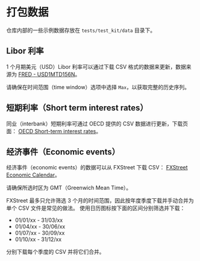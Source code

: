 # 打包数据

仓库内部的一些示例数据存放在 `tests/test_kit/data` 目录下。

## Libor 利率

1 个月期美元（USD）Libor 利率可以通过下载 CSV 格式的数据来更新，数据来源为 [FRED - USD1MTD156N](https://fred.stlouisfed.org/series/USD1MTD156N)。

请确保在时间范围（time window）选项中选择 `Max`，以获取完整的历史序列。

## 短期利率（Short term interest rates）

同业（interbank）短期利率可通过 OECD 提供的 CSV 数据进行更新，下载页面： [OECD Short-term interest rates](https://data.oecd.org/interest/short-term-interest-rates.htm)。

## 经济事件（Economic events）

经济事件（economic events）的数据可以从 FXStreet 下载 CSV： [FXStreet Economic Calendar](https://www.fxstreet.com/economic-calendar)。

请确保所选时区为 GMT（Greenwich Mean Time）。

FXStreet 最多只允许筛选 3 个月的时间范围，因此按年度季度下载并手动合并为单个 CSV 文件是常见的做法。
使用日历图标按下面的区间分别筛选并下载：

- 01/01/xx - 31/03/xx
- 01/04/xx - 30/06/xx
- 01/07/xx - 30/09/xx
- 01/10/xx - 31/12/xx

分别下载每个季度的 CSV 并将它们合并。
